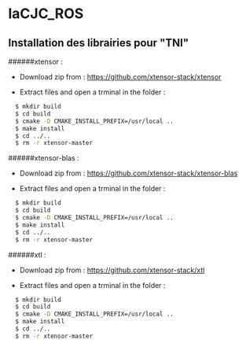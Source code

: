 # laCJC_ROS
## Installation des librairies pour "TNI"
######xtensor : 
 
  * Download zip from : https://github.com/xtensor-stack/xtensor
 
  * Extract files and open a trminal in the folder : 
  ```bash
    $ mkdir build 
    $ cd build
    $ cmake -D CMAKE_INSTALL_PREFIX=/usr/local ..
    $ make install
    $ cd ../..
    $ rm -r xtensor-master
  ```

######xtensor-blas : 
 
  * Download zip from : https://github.com/xtensor-stack/xtensor-blas
 
  * Extract files and open a trminal in the folder : 
  ```bash
    $ mkdir build 
    $ cd build
    $ cmake -D CMAKE_INSTALL_PREFIX=/usr/local ..
    $ make install
    $ cd ../..
    $ rm -r xtensor-master
  ```

######xtl : 
 
  * Download zip from : https://github.com/xtensor-stack/xtl
 
  * Extract files and open a trminal in the folder : 
  ```bash
    $ mkdir build 
    $ cd build
    $ cmake -D CMAKE_INSTALL_PREFIX=/usr/local ..
    $ make install
    $ cd ../..
    $ rm -r xtensor-master
  ```
